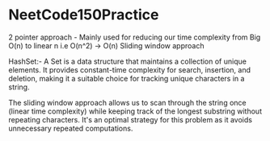 # NeetCode150Practice

2 pointer approach - Mainly used for reducing our time complexity from Big O(n) to linear n i.e O(n^2) -> O(n)
Sliding window approach 


HashSet:- A Set is a data structure that maintains a collection of unique elements. It provides constant-time complexity for search, insertion, and deletion, making it a suitable choice for tracking unique characters in a string.

The sliding window approach allows us to scan through the string once (linear time complexity) while keeping track of the longest substring without repeating characters. It's an optimal strategy for this problem as it avoids unnecessary repeated computations.
